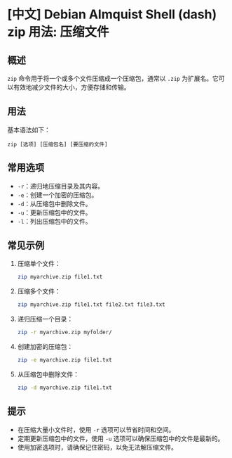 # [中文] Debian Almquist Shell (dash) zip 用法: 压缩文件

## 概述
`zip` 命令用于将一个或多个文件压缩成一个压缩包，通常以 `.zip` 为扩展名。它可以有效地减少文件的大小，方便存储和传输。

## 用法
基本语法如下：
```
zip [选项] [压缩包名] [要压缩的文件]
```

## 常用选项
- `-r`：递归地压缩目录及其内容。
- `-e`：创建一个加密的压缩包。
- `-d`：从压缩包中删除文件。
- `-u`：更新压缩包中的文件。
- `-l`：列出压缩包中的文件。

## 常见示例
1. 压缩单个文件：
   ```bash
   zip myarchive.zip file1.txt
   ```

2. 压缩多个文件：
   ```bash
   zip myarchive.zip file1.txt file2.txt file3.txt
   ```

3. 递归压缩一个目录：
   ```bash
   zip -r myarchive.zip myfolder/
   ```

4. 创建加密的压缩包：
   ```bash
   zip -e myarchive.zip file1.txt
   ```

5. 从压缩包中删除文件：
   ```bash
   zip -d myarchive.zip file1.txt
   ```

## 提示
- 在压缩大量小文件时，使用 `-r` 选项可以节省时间和空间。
- 定期更新压缩包中的文件，使用 `-u` 选项可以确保压缩包中的文件是最新的。
- 使用加密选项时，请确保记住密码，以免无法解压缩文件。
